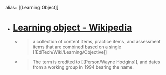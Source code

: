 alias:: [[Learning Object]]

- # [Learning object - Wikipedia](https://en.wikipedia.org/wiki/Learning_object)
	- > a collection of content items, practice items, and assessment items that are combined based on a single [[EdTech/Wiki/Learning/Objective]]
	- > The term is credited to [[Person/Wayne Hodgins]], and dates from a working group in 1994 bearing the name.